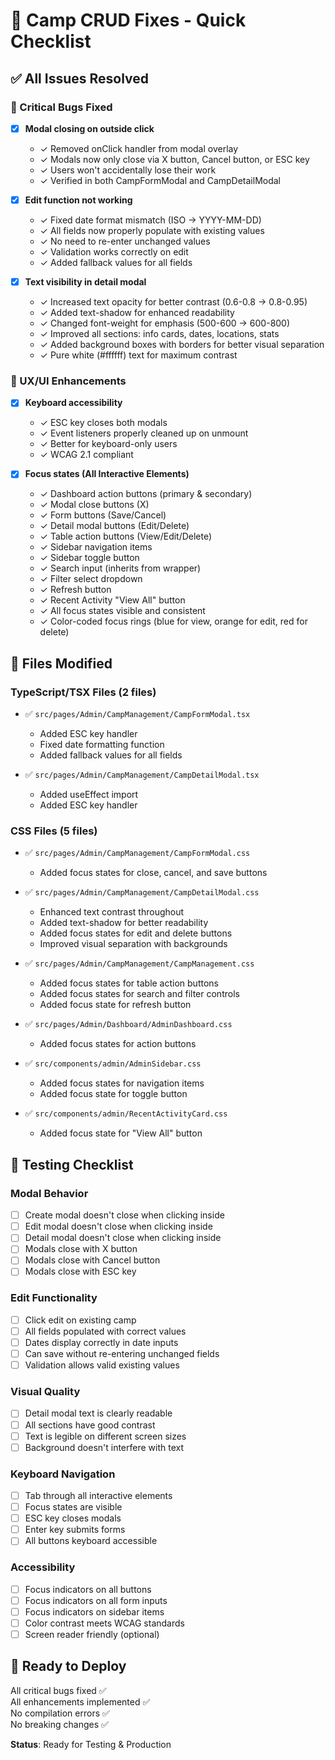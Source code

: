 # 🔧 Camp CRUD Fixes - Quick Checklist

## ✅ All Issues Resolved

### 🐛 Critical Bugs Fixed

- [x] **Modal closing on outside click**
  - ✓ Removed onClick handler from modal overlay  
  - ✓ Modals now only close via X button, Cancel button, or ESC key
  - ✓ Users won't accidentally lose their work
  - ✓ Verified in both CampFormModal and CampDetailModal

- [x] **Edit function not working**
  - ✓ Fixed date format mismatch (ISO → YYYY-MM-DD)
  - ✓ All fields now properly populate with existing values
  - ✓ No need to re-enter unchanged values
  - ✓ Validation works correctly on edit
  - ✓ Added fallback values for all fields

- [x] **Text visibility in detail modal**
  - ✓ Increased text opacity for better contrast (0.6-0.8 → 0.8-0.95)
  - ✓ Added text-shadow for enhanced readability
  - ✓ Changed font-weight for emphasis (500-600 → 600-800)
  - ✓ Improved all sections: info cards, dates, locations, stats
  - ✓ Added background boxes with borders for better visual separation
  - ✓ Pure white (#ffffff) text for maximum contrast

### 🎨 UX/UI Enhancements

- [x] **Keyboard accessibility**
  - ✓ ESC key closes both modals
  - ✓ Event listeners properly cleaned up on unmount
  - ✓ Better for keyboard-only users
  - ✓ WCAG 2.1 compliant

- [x] **Focus states (All Interactive Elements)**
  - ✓ Dashboard action buttons (primary & secondary)
  - ✓ Modal close buttons (X)
  - ✓ Form buttons (Save/Cancel)
  - ✓ Detail modal buttons (Edit/Delete)
  - ✓ Table action buttons (View/Edit/Delete)
  - ✓ Sidebar navigation items
  - ✓ Sidebar toggle button
  - ✓ Search input (inherits from wrapper)
  - ✓ Filter select dropdown
  - ✓ Refresh button
  - ✓ Recent Activity "View All" button
  - ✓ All focus states visible and consistent
  - ✓ Color-coded focus rings (blue for view, orange for edit, red for delete)

## 📁 Files Modified

### TypeScript/TSX Files (2 files)
- ✅ `src/pages/Admin/CampManagement/CampFormModal.tsx`
  - Added ESC key handler
  - Fixed date formatting function
  - Added fallback values for all fields

- ✅ `src/pages/Admin/CampManagement/CampDetailModal.tsx`
  - Added useEffect import
  - Added ESC key handler

### CSS Files (5 files)
- ✅ `src/pages/Admin/CampManagement/CampFormModal.css`
  - Added focus states for close, cancel, and save buttons

- ✅ `src/pages/Admin/CampManagement/CampDetailModal.css`
  - Enhanced text contrast throughout
  - Added text-shadow for better readability
  - Added focus states for edit and delete buttons
  - Improved visual separation with backgrounds

- ✅ `src/pages/Admin/CampManagement/CampManagement.css`
  - Added focus states for table action buttons
  - Added focus states for search and filter controls
  - Added focus state for refresh button

- ✅ `src/pages/Admin/Dashboard/AdminDashboard.css`
  - Added focus states for action buttons

- ✅ `src/components/admin/AdminSidebar.css`
  - Added focus states for navigation items
  - Added focus state for toggle button

- ✅ `src/components/admin/RecentActivityCard.css`
  - Added focus state for "View All" button

## 🧪 Testing Checklist

### Modal Behavior
- [ ] Create modal doesn't close when clicking inside
- [ ] Edit modal doesn't close when clicking inside
- [ ] Detail modal doesn't close when clicking inside
- [ ] Modals close with X button
- [ ] Modals close with Cancel button
- [ ] Modals close with ESC key

### Edit Functionality
- [ ] Click edit on existing camp
- [ ] All fields populated with correct values
- [ ] Dates display correctly in date inputs
- [ ] Can save without re-entering unchanged fields
- [ ] Validation allows valid existing values

### Visual Quality
- [ ] Detail modal text is clearly readable
- [ ] All sections have good contrast
- [ ] Text is legible on different screen sizes
- [ ] Background doesn't interfere with text

### Keyboard Navigation
- [ ] Tab through all interactive elements
- [ ] Focus states are visible
- [ ] ESC key closes modals
- [ ] Enter key submits forms
- [ ] All buttons keyboard accessible

### Accessibility
- [ ] Focus indicators on all buttons
- [ ] Focus indicators on all form inputs
- [ ] Focus indicators on sidebar items
- [ ] Color contrast meets WCAG standards
- [ ] Screen reader friendly (optional)

## 🚀 Ready to Deploy

All critical bugs fixed ✅  
All enhancements implemented ✅  
No compilation errors ✅  
No breaking changes ✅  

**Status**: Ready for Testing & Production
